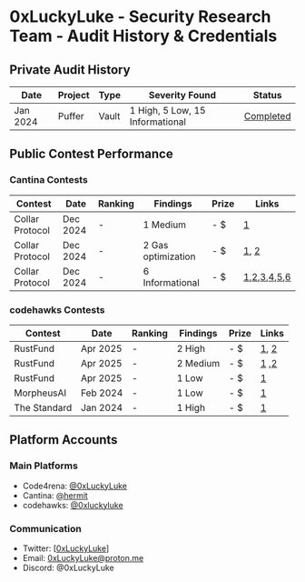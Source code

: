 # 0xLuckyLuke - Security Research Team - Audit History & Credentials
<!--
## Team Members & Credentials

| Member | Role | Platforms | Public Address |
|--------|------|-----------|----------------|
| Alice Chen | Lead Security Researcher | [C4](https://code4rena.com/@alice) / [Sherlock](https://app.sherlock.xyz/audits) | 0xabc... |
| Bob Smith | Smart Contract Auditor | [C4](https://code4rena.com/@bob) / [Immunefi](https://immunefi.com) | 0xdef... |
| Carol Wu | Protocol Security Expert | [Hats](https://app.hats.finance/) / [Cantina](https://cantina.xyz/) | 0xghi... |
-->
## Private Audit History

| Date | Project | Type | Severity Found | Status |
|------|---------|------|----------------|---------|
| Jan 2024 | Puffer | Vault | 1 High, 5 Low, 15 Informational  | [Completed](https://github.com/0xLuckyLuke/pufETH/blob/main/audits/0xLuckyLuke-pufETH-v1.pdf) |


## Public Contest Performance

### Cantina Contests

| Contest | Date | Ranking | Findings | Prize | Links |
|---------|------|---------|----------|-------|-------|
| Collar Protocol | Dec 2024 | - | 1 Medium | - $ | [1](https://cantina.xyz/code/050711ca-a6d1-4fdd-9f94-3816233c1bd5/findings/438) |
| Collar Protocol | Dec 2024 | - | 2 Gas optimization | - $ | [1](), [2]() |
| Collar Protocol | Dec 2024 | - | 6 Informational | - $ | [1](https://cantina.xyz/code/050711ca-a6d1-4fdd-9f94-3816233c1bd5/findings/412),[2](https://cantina.xyz/code/050711ca-a6d1-4fdd-9f94-3816233c1bd5/findings/408),[3](),[4](),[5](),[6]() |
### codehawks Contests

| Contest | Date | Ranking | Findings | Prize | Links |
|---------|------|---------|----------|-------|-------|
| RustFund | Apr 2025 | - | 2 High | - $ |  [1](https://codehawks.cyfrin.io/c/2025-03-rustfund/s/23), [2](https://codehawks.cyfrin.io/c/2025-03-rustfund/s/25) |
| RustFund | Apr 2025 | - | 2 Medium | - $ |  [1](https://codehawks.cyfrin.io/c/2025-03-rustfund/s/26) ,[2](https://codehawks.cyfrin.io/c/2025-03-rustfund/s/30)  |
| RustFund | Apr 2025 | - | 1 Low | - $ |  [1](https://codehawks.cyfrin.io/c/2025-03-rustfund/s/27)  |
| MorpheusAI | Feb 2024 | - | 1 Low | - $ |  [1](https://codehawks.cyfrin.io/c/2024-01-Morpheus/s/425) |
| The Standard | Jan 2024 | - | 1 High | - $ |  [1](https://codehawks.cyfrin.io/c/2023-12-the-standard/s/1236) |

<!--
## Bug Bounty Platforms

### Immunefi Submissions

| Project | Date | Severity | Status | Bounty |
|---------|------|----------|---------|--------|
| DeFi Protocol 1 | Jan 2025 | Critical | Paid | 50 ETH |
| Bridge Protocol | Nov 2024 | High | Paid | 25 ETH |

## Total Metrics (2024-2025)

| Category | Count |
|----------|-------|
| Critical Findings | 12 |
| High Severity | 24 |
| Medium Severity | 31 |
| Total Value Secured | $15M+ |
| Total Bounties Earned | 250 ETH |
-->
## Platform Accounts

### Main Platforms
- Code4rena: [@0xLuckyLuke](https://code4rena.com/@0xLuckyLuke)
- Cantina: [@hermit](https://cantina.xyz/u/hermit)
- codehawks: [@0xluckyluke](https://profiles.cyfrin.io/u/0xluckyluke)

### Communication
- Twitter: [[0xLuckyLuke](https://x.com/0xLuckyLuke)]
- Email: 0xLuckyLuke@proton.me
- Discord: @0xLuckyLuke
<!-- 
## Notable Achievements
1. Ranked #5 on Code4rena leaderboard (2024)
2. Top 10 Watson on Sherlock
3. Featured in ETHGlobal Security Panel
4. Published research papers:
   - "Novel MEV Attack Vectors in DeFi"
   - "Cross-chain Bridge Vulnerability Analysis"

---

*Note: Some project names are redacted due to NDAs. Full details available upon request with signed NDA.*

*Last Updated: January 30, 2025*
-->
<!--
**0xLuckyLuke/0xLuckyLuke** is a ✨ _special_ ✨ repository because its `README.md` (this file) appears on your GitHub profile.

Here are some ideas to get you started:

- 🔭 I’m currently working on ...
- 🌱 I’m currently learning ...
- 👯 I’m looking to collaborate on ...
- 🤔 I’m looking for help with ...
- 💬 Ask me about ...
- 📫 How to reach me: ...
- 😄 Pronouns: ...
- ⚡ Fun fact: ...
-->
